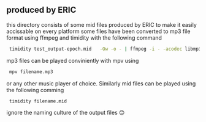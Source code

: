 
## produced by ERIC

this directory consists of some mid files produced by ERIC to make it easily accissable on every platform some files have been converted to mp3 file format using ffmpeg and timidity with the following command 

```bash
 timidity test_output-epoch.mid   -Ow -o - | ffmpeg -i - -acodec libmp3lame -ab 64k run-3-epoch-151.mp3
```
mp3 files can be played conviniently with mpv using 
```bash
 mpv filename.mp3
 ```
or any other music player of choice. Similarly mid files can be played using the following comming

```bash
 timidity filename.mid
```

ignore the naming culture of the output files 😊
